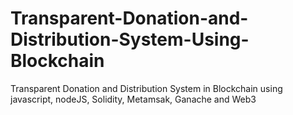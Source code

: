 # Transparent-Donation-and-Distribution-System-Using-Blockchain
Transparent Donation and Distribution System in Blockchain using javascript, nodeJS, Solidity, Metamsak, Ganache and Web3
